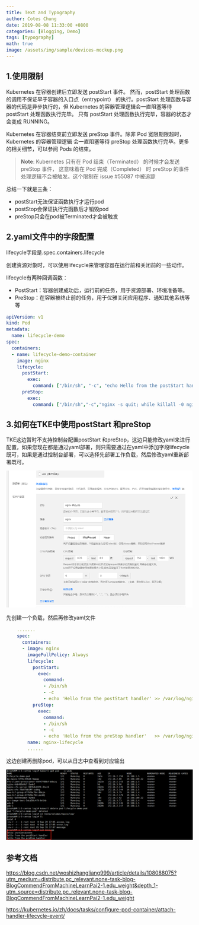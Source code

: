 ```yaml
---
title: Text and Typography
author: Cotes Chung
date: 2019-08-08 11:33:00 +0800
categories: [Blogging, Demo]
tags: [typography]
math: true
image: /assets/img/sample/devices-mockup.png
---
```


## 1.使用限制

Kubernetes 在容器创建后立即发送 postStart 事件。 然而，postStart 处理函数的调用不保证早于容器的入口点（entrypoint） 的执行。postStart 处理函数与容器的代码是异步执行的，但 Kubernetes 的容器管理逻辑会一直阻塞等待 postStart 处理函数执行完毕。 只有 postStart 处理函数执行完毕，容器的状态才会变成 RUNNING。

Kubernetes 在容器结束前立即发送 preStop 事件。除非 Pod 宽限期限超时，Kubernetes 的容器管理逻辑 会一直阻塞等待 preStop 处理函数执行完毕。更多的相关细节，可以参阅 Pods 的结束。

> **Note**: Kubernetes 只有在 Pod 结束（Terminated） 的时候才会发送 preStop 事件， 这意味着在 Pod 完成（Completed） 时 preStop 的事件处理逻辑不会被触发。这个限制在 issue #55087 中被追踪

总结一下就是三条：
* postStart无法保证函数执行才运行pod
* postStop会保证执行完函数后才销毁pod
* preStop只会在pod被Terminated才会被触发

## 2.yaml文件中的字段配置

lifecycle字段是.spec.containers.lifecycle

创建资源对象时，可以使用lifecycle来管理容器在运行前和关闭前的一些动作。

lifecycle有两种回调函数：

* PostStart：容器创建成功后，运行前的任务，用于资源部署、环境准备等。
* PreStop：在容器被终止前的任务，用于优雅关闭应用程序、通知其他系统等等

```yaml
apiVersion: v1
kind: Pod
metadata:
  name: lifecycle-demo
spec:
  containers:
  - name: lifecycle-demo-container
    image: nginx
    lifecycle:
      postStart:
        exec:
          command: ["/bin/sh", "-c", "echo Hello from the postStart handler > /usr/share/message"]
      preStop:
        exec:
          command: ["/bin/sh","-c","nginx -s quit; while killall -0 nginx; do sleep 1; done"]
```
## 3.如何在TKE中使用postStart 和preStop
TKE这边暂时不支持控制台配置postStart 和preStop，这边只能修改yaml来进行配置，如果您现在都是通过yaml部署，则只需要通过在yaml中添加字段lifecycle既可，如果是通过控制台部署，可以选择先部署工作负载，然后修改yaml重新部署既可。

![upload-image](/assets/img/blog/prestartAndstop/c0qxedolei.png)

先创建一个负载，然后再修改yaml文件
```yaml
    .......
    spec:
      containers:
      - image: nginx
        imagePullPolicy: Always
        lifecycle:
          postStart:
            exec:
              command:
              - /bin/sh
              - -c
              - echo 'Hello from the postStart handler' >> /var/log/nginx/message
          preStop:
            exec:
              command:
              - /bin/sh
              - -c
              - echo 'Hello from the preStop handler'   >> /var/log/nginx/message
        name: nginx-lifecycle
        ......
```
这边创建再删除pod，可以从日志中查看到对应输出

![upload-image](/assets/img/blog/prestartAndstop/ko4oxe9tma.png)

## 参考文档

https://blog.csdn.net/woshizhangliang999/article/details/108088075?utm_medium=distribute.pc_relevant.none-task-blog-BlogCommendFromMachineLearnPai2-1.edu_weight&depth_1-utm_source=distribute.pc_relevant.none-task-blog-BlogCommendFromMachineLearnPai2-1.edu_weight

https://kubernetes.io/zh/docs/tasks/configure-pod-container/attach-handler-lifecycle-event/

